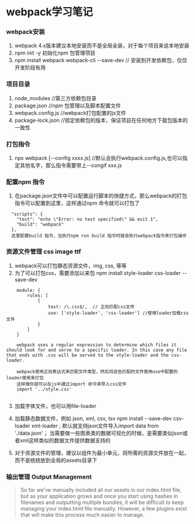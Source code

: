 # webpack学习笔记

### webpack安装
1. webpack 4.x版本建议本地安装而不是全局全装，对于每个项目来说本地安装
2. npm init -y 初始化npm 包管理项目
3. npm install webpack webpack-cli --save-dev  // 安装到开发依赖包，仅仅开发阶段有用


### 项目目录
1. node_modules       //第三方依赖包目录
2. package.json       //npm 包管理以及脚本配置文件
3. webpack.config.js  //webpack打包配置的js文件
4. package-lock.json  //锁定依赖包的版本，保证项目在任何地方下载包版本的一致性

### 打包指令
1. npx webpack [--config  xxxx.js]   //默认会执行webpack.config.js,也可以指定其他名字，那么指令需要带上--congif xxx.js 


### 配置npm 指令
1. 在package.json文件中可以配置运行脚本的快捷方式，那么webpack的打包指令可以配置到这里，这样通过npm 命令就可以打包了
```
  "scripts": {
    "test": "echo \"Error: no test specified\" && exit 1",
    "build": "webpack" 
  },
  这里配置build 指令，当执行npm run build 指令时就会执行webpack指令来打包操作
```


### 资源文件管理 css image ttf
1. webpack可以打包静态资源文件，img, css, 等等
2. 为了可以打包css，需要添加以来包 npm install style-loader css-loader --save-dev
```
    module: {
        rules: [
            {
                test: /\.css$/,  // 正则匹配css文件
                use: ['style-loader', 'css-loader'] //使用loader加载css文件
            }
        ]
    }

    webpack uses a regular expression to determine which files it should look for and serve to a specific loader. In this case any file that ends with .css will be served to the style-loader and the css-loader.

    webpack使用正则表达式来匹配文件类型，然后将这些匹配的文件使用use中配置的loader使用来打包
    这样做你就可以在js中通过import 命令来导入css文件
    import '../style.css'
    
```
3. 加载字体文件，也可以用file-loader

4. 加载静态数据文件，例如 json, xml, csv, tsv  npm install --save-dev csv-loader xml-loader ; 默认就支持json文件导入import data from './data.json'； 当需要做一些图表类的数据可视化的时候，是需要类似json或者xml这样类似的数据文件提供数据支持的

5. 对于资源文件的管理，建议以组件为最小单元，将所需的资源文件放在一起，而不是统统放到全局的assets目录下

### 输出管理 Output Management

> So far we've manually included all our assets in our index.html file, but as your application grows and once you start using hashes in filenames and outputting multiple bundles, it will be difficult to keep managing your index.html file manually. However, a few plugins exist that will make this process much easier to manage.












